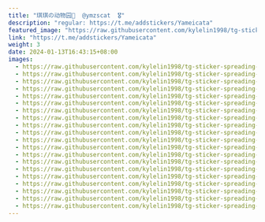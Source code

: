 ```yaml
---
title: "琪琪の动物园🐶  @ymzscat  🎖"
description: "regular: https://t.me/addstickers/Yameicata"
featured_image: "https://raw.githubusercontent.com/kylelin1998/tg-sticker-spreading-worldwide-images/main/img/cf14024a-1c3c-4026-9377-2f8ac5f7b76a.jpg"
link: "https://t.me/addstickers/Yameicata"
weight: 3
date: 2024-01-13T16:43:15+08:00
images:
  - https://raw.githubusercontent.com/kylelin1998/tg-sticker-spreading-worldwide-images/main/img/cf14024a-1c3c-4026-9377-2f8ac5f7b76a.jpg
  - https://raw.githubusercontent.com/kylelin1998/tg-sticker-spreading-worldwide-images/main/img/dcb41aeb-2c14-48c0-a20f-896aec2aaa29.jpg
  - https://raw.githubusercontent.com/kylelin1998/tg-sticker-spreading-worldwide-images/main/img/ced3f94f-9796-4665-904e-5d93730f91c9.jpg
  - https://raw.githubusercontent.com/kylelin1998/tg-sticker-spreading-worldwide-images/main/img/502412b8-ee26-4853-b776-7d9219583034.jpg
  - https://raw.githubusercontent.com/kylelin1998/tg-sticker-spreading-worldwide-images/main/img/175c71ff-4342-48e5-bce9-574a760d8b04.jpg
  - https://raw.githubusercontent.com/kylelin1998/tg-sticker-spreading-worldwide-images/main/img/a8c888e8-8431-4498-a2af-431ec55ac158.jpg
  - https://raw.githubusercontent.com/kylelin1998/tg-sticker-spreading-worldwide-images/main/img/1834b421-0656-4437-9c46-afeafc651b91.jpg
  - https://raw.githubusercontent.com/kylelin1998/tg-sticker-spreading-worldwide-images/main/img/5fbc735a-6897-4074-b283-93b4edc92648.jpg
  - https://raw.githubusercontent.com/kylelin1998/tg-sticker-spreading-worldwide-images/main/img/ea1768ae-cc50-4fe6-822e-52bed05b05be.jpg
  - https://raw.githubusercontent.com/kylelin1998/tg-sticker-spreading-worldwide-images/main/img/4d25e148-db43-41ac-ac46-ccb1d6e67a72.jpg
  - https://raw.githubusercontent.com/kylelin1998/tg-sticker-spreading-worldwide-images/main/img/361964bf-d718-4774-8c26-367e7e19d850.jpg
  - https://raw.githubusercontent.com/kylelin1998/tg-sticker-spreading-worldwide-images/main/img/42fa6ca2-a7f6-4c99-af92-7996223f708e.jpg
  - https://raw.githubusercontent.com/kylelin1998/tg-sticker-spreading-worldwide-images/main/img/1d0d7717-9f2c-441d-b889-42166f69f0ed.jpg
  - https://raw.githubusercontent.com/kylelin1998/tg-sticker-spreading-worldwide-images/main/img/6f448e8d-2968-43e4-bf98-6e270b531861.jpg
  - https://raw.githubusercontent.com/kylelin1998/tg-sticker-spreading-worldwide-images/main/img/b8862c07-58fc-49db-8478-78e447ace85e.jpg
  - https://raw.githubusercontent.com/kylelin1998/tg-sticker-spreading-worldwide-images/main/img/29d41159-ac23-4ab2-a6f5-d1b089227f78.jpg
  - https://raw.githubusercontent.com/kylelin1998/tg-sticker-spreading-worldwide-images/main/img/1ea02451-7c78-4c48-ad05-47e930b3ff71.jpg
  - https://raw.githubusercontent.com/kylelin1998/tg-sticker-spreading-worldwide-images/main/img/00abb248-0d0c-48fb-9669-b9cf29237c40.jpg
  - https://raw.githubusercontent.com/kylelin1998/tg-sticker-spreading-worldwide-images/main/img/c5622176-9e6b-47fc-8d9d-bbd9ee31aa1b.jpg
  - https://raw.githubusercontent.com/kylelin1998/tg-sticker-spreading-worldwide-images/main/img/bfaca51a-67b1-4a1b-9d6d-20cab41dc5d8.jpg
---
```

